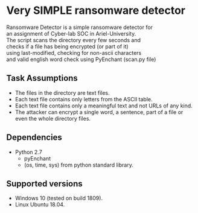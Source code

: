# Very SIMPLE ransomware detector
Ransomware Detector is a simple ransomware detector for        
an assignment of Cyber-lab SOC in Ariel-University.            
The script scans the directory every few seconds and           
checks if a file has being encrypted (or part of it)           
using last-modified, checking for non-ascii characters         
and valid english word check using PyEnchant (scan.py file)    
## Task Assumptions
- The files in the directory are text files.
- Each text file contains only letters from the ASCII table.
- Each text file contains only a meaningful text and not URLs of any kind.
- The attacker can encrypt a single word, a sentence, part of a file or even the whole directory files.

## Dependencies
- Python 2.7
    - pyEnchant
    - (os, time, sys) from python standard library.

## Supported versions
 - Windows 10 (tested on build 1809).
 - Linux Ubuntu 18.04. 
